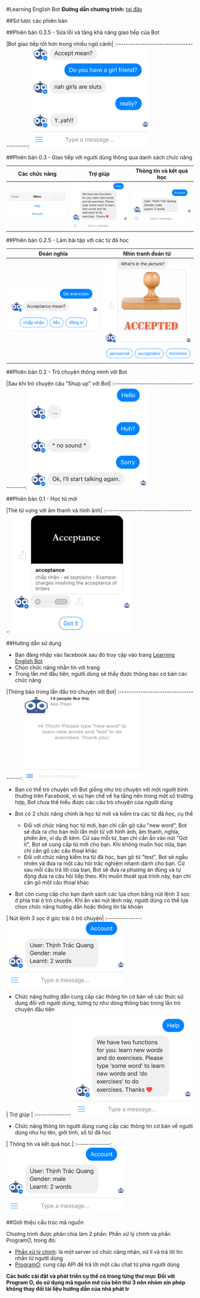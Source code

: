 ﻿#Learning English Bot
**Đường dẫn chương trình:** [tại đây](https://www.facebook.com/Learning-English-Bot-302820536747403/)

##Sơ lược các phiên bản

##Phiên bản 0.3.5 - Sửa lỗi và tăng khả năng giao tiếp của Bot

|Bot giao tiếp tốt hơn trong nhiều ngữ cảnh|
:-----------------------------------------:
![talk](/DTQ/screenshots/talk_upgrade.png)

##Phiên bản 0.3 - Giao tiếp với người dùng thông qua danh sách chức năng

| Các chức năng | Trợ giúp | Thông tin và kết quả học |
:--------------:|:--------:|:--------------------------:
![menu](/DTQ/screenshots/menu.png) | ![menu_help](/DTQ/screenshots/menu_help.png) | ![menu_account](/DTQ/screenshots/menu_account.png)

##Phiên bản 0.2.5 - Làm bài tập với các từ đã học

| Đoán nghĩa | Nhìn tranh đoán từ |
:-----------:|:-------------------:
![do_exercises_1](/DTQ/screenshots/do_exercises_1.png) | ![do_exercises_2](/DTQ/screenshots/do_exercises_2.png)

##Phiên bản 0.2 - Trò chuyện thông minh với Bot

|Sau khi trò chuyện câu "Shup up" với Bot|
:-----------------------------------------:
![talk](/DTQ/screenshots/talk.png)

##Phiên bản 0.1 - Học từ mới

|Thẻ từ vựng với âm thanh và hình ảnh|
:-------------------------------------:
![learn_word](/DTQ/screenshots/learn_word.png)

##Hướng dẫn sử dụng

- Bạn đăng nhập vào facebook sau đó truy cập vào trang [Learning English Bot](https://www.facebook.com/Learning-English-Bot-302820536747403/)
- Chọn chức năng nhắn tin với trang
- Trong lần mở đầu tiên, người dùng sẽ thấy được thông báo cơ bản các chức năng

|Thông báo trong lần đầu trò chuyện với Bot|
:-------------------------------------:
![first_message](/DTQ/screenshots/first_message.png)

- Bạn có thể trò chuyện với Bot giống như trò chuyện với một người bình thường trên Facebook, vì sự hạn chế về hạ tầng nên trong một số trường hợp, Bot chưa thể hiểu được các câu trò chuyện của người dùng
- Bot có 2 chức năng chính là học từ mới và kiểm tra các từ đã học, cụ thể
  + Đối với chức năng học từ mới, bạn chỉ cần gõ câu "new word", Bot sẽ đưa ra cho bạn mỗi lần một từ với hình ảnh, âm thanh, nghĩa, phiên âm, ví dụ đi kèm. Cứ sau mỗi từ, bạn chỉ cần ấn vào nút "Got it", Bot sẽ cung cấp từ mới cho bạn. Khi không muốn học nữa, bạn chỉ cần gõ các câu thoại khác
  + Đối với chức năng kiểm tra từ đã học, bạn gõ từ "test", Bot sẽ ngẫu nhiên và đưa ra một câu hỏi trắc nghiệm nhanh dành cho bạn. Cứ sau mỗi câu trả lời của bạn, Bot sẽ đưa ra phương án đúng và tự động đưa ra câu hỏi tiếp theo. Khi muốn thoát quá trình này, bạn chỉ cần gõ một câu thoại khác

- Bot còn cung cấp cho bạn danh sách các lựa chọn bằng nút lệnh 3 sọc ở phía trái ô trò chuyện. Khi ấn vào nút lệnh này, người dùng có thể lựa chọn chức năng hướng dẫn hoặc thông tin tài khoản

| Nút lệnh 3 sọc ở góc trái ô trò chuyện|
:--------------:
![menu_account](/DTQ/screenshots/menu_account.png)

  + Chức năng hướng dẫn cung cấp các thông tin cơ bản về các thức sử dụng đối với người dùng, tương tự như dòng thông báo trong lần trò chuyện đầu tiên

  | Trợ giúp |
  :--------------:
  ![menu_help](/DTQ/screenshots/menu_help.png)

  + Chức năng thông tin người dùng cung cấp các thông tin cơ bản về người dùng như họ tên, giới tính, số từ đã học

  | Thông tin và kết quả học |
  :--------------:
  ![menu_account](/DTQ/screenshots/menu_account.png)

##Giới thiệu cấu trúc mã nguồn

Chương trình được phân chia làm 2 phần: Phần xử lý chính và phần ProgramO, trong đó:
- [Phần xử lý chính](/DTQ/fb): là một server có chức năng nhận, xử lí và trả lời tin nhắn từ người dùng
- [ProgramO](/DTQ/program-o): cung cấp API để trả lời một câu chat từ phía người dùng

**Các bước cài đặt và phát triển cụ thể có trong từng thư mục**
**Đối với Program O, do sử dụng mã nguồn mở của bên thứ 3 nên nhóm xin phép không thay đổi tài liệu hướng dẫn của nhà phát tr**


